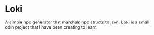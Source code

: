 # Loki
A simple npc generator that marshals npc structs to json. Loki is a small odin project that I have been creating to learn. 

